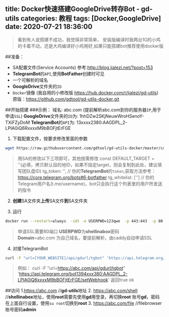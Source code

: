 title: Docker快速搭建GoogleDrive转存Bot - gd-utils
categories: 教程
tags: [Docker,GoogleDrive]
date: 2020-07-21 18:36:00
---
>看到有人说搭建不成功，我觉得非常简单，
安装版编译时我两台1G的小鸡的卡着不动，还是大鸡编译好小鸡用好,如果只能搭建bot推荐使用docker版  

##准备：
- SA配置文件(Service Accounts)
参考:http://blog.jialezi.net/?post=153
- **TelegramBot**的`API`,使用**BotFather**创建时可见
- 一个可解析的域名
- **GoogleDrive**文件夹的`ID`
- `Docker`镜像
(我自用的小修改版 https://hub.docker.com/r/jialezi/gd-utils)
原版：https://github.com/gdtool/gd-utils-docker.git

##开始搭建
###示例：
域名: abc.com (提前解析abc.com到你的服务器`IP`,用于申请`SSL`)
**GoogleDrive**文件夹的`ID`为: 1hhDZw2SKjNeuwWroHSenoY-TXiFZyDoM
**TelegramBot**的`API`为: 13xxxx2380:AAGDPL_2-LPIA0iQ6RxxxxM9bBOFjtErFGE

1. 下载配置文件，按要求修改里面的参数
```bash
wget https://raw.githubusercontent.com/gdtool/gd-utils-docker/master/config.example.js -O config.js
```
>用SA的修改以下三项即可，其他按需修改
>const DEFAULT_TARGET = ''(必填，拷贝默认目的地ID，如果不指定target，则会复制到此处，建议填写团队盘ID)
>tg_token: '', // 你的**TelegramBot**的`token`,获取方法参考：https://core.telegram.org/bots#6-botfather
>tg_whitelist:  [''] // 你的Telegram用户名(t.me/username)，bot只会执行这个列表里的用户所发送的指令

2. **创建**SA文件夹**上传**SA文件**到**SA文件夹

3. 运行
```bash
docker run --restart=always  -idt -e USERPWD=123qwe  -p 443:443  -p 80:80   -e Domain=abc.com -v ${PWD}/sa:/gd-utils/sa  -v ${PWD}/config.js:/gd-utils/config.js   --name gd-utils jialezi/gd-utils
```
>申请SSL需要80端口
>**USERPWD**为**shellinabox**密码  
>**Domain**=abc.com 为自己域名，要提前解析，由caddy自动申请SSL

4. 对接TelegramBot
```bash
curl -F "url=[YOUR_WEBSITE]/api/gdurl/tgbot" 'https://api.telegram.org/bot[YOUR_BOT_TOKEN]/setWebhook'
```
>例如：
>curl -F "url=https://abc.com/api/gdurl/tgbot" 'https://api.telegram.org/bot1394xxx380:AAGDPL_2-LPIA0iQ6xxxxM9bBOFjtErFGE/setWebhook'
>返回true ok

##访问
1.https://abc.com   //**gd-utils**地址
2. https://abc.com/shell    //**shellinabox**地址，使用**root**需要先使用**gd**用登录，再切换**root**
账号**gd**，密码在上面自行设置，使用`su root`切换到**root**
3. https://abc.com/file  //filebrowser 账号密码**admin**




